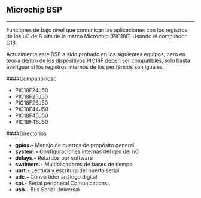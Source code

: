 
Microchip BSP
-------------
-------
Funciones de bajo nivel que comunican las aplicaciones con los registros de los uC de 8 bits de la marca Microchip (PIC18F) Usando el compilador C18.

Actualmente este BSP a sido probado en los siguientes equipos, pero en teoría dentro de los dispositivos PIC18F deben ser compatibles, solo basta averiguar si los registros internos de los periféricos son iguales.

####Compatibilidad
- PIC18F24J50
- PIC18F25J50
- PIC18F26J50
- PIC18F44J50
- PIC18F45J50
- PIC18F46J50 

####Directorios
- **gpios.-** Manejo de puertos de propósito general
- **system.-** Configuraciones internas del cpu del uC
- **delays.-** Retardos por software
- **swtimers.-** Multiplicadores de bases de tiempo
- **uart.-** Lectura y escritura del puerto serial
- **adc.-** Convertidor análogo digital
- **spi.-** Serial peripheral Comunications
- **usb.-** Bus Serial Universal
